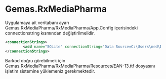 # Gemas.RxMediaPharma

Uygulamaya ait veritabanı ayarı Gemas.RxMediaPharma/RxMediaPharma/App.Config içerisindeki connectionstring kısmından değiştirilmelidir.

```xml
<connectionStrings>
		<add name="SQLite" connectionString="Data Source=C:\Users\med\Desktop\GemasRxMediaPharma\Gemas.RxMediaPharma\RxMediaPharma\bin\Debug\DB\rxsample.db" />
</connectionStrings>
```

Barkod doğru görebilmek için Gemas.RxMediaPharma/RxMediaPharma/Resources/EAN-13.ttf dosyasını işletim sistemine yüklemeniz gerekmektedir.
